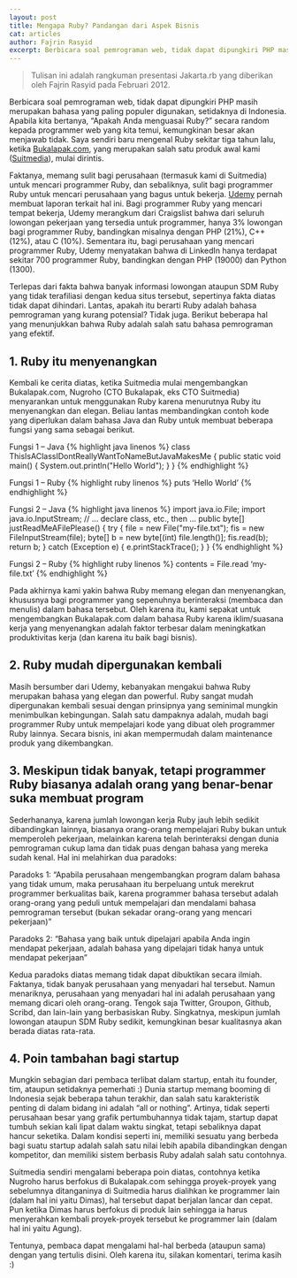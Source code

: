 ```yaml
---
layout: post
title: Mengapa Ruby? Pandangan dari Aspek Bisnis
cat: articles
author: Fajrin Rasyid
excerpt: Berbicara soal pemrograman web, tidak dapat dipungkiri PHP masih merupakan bahasa yang paling populer digunakan, setidaknya di Indonesia.  Apabila kita bertanya, “Apakah Anda menguasai Ruby?” secara random kepada programmer web yang kita temui, kemungkinan besar akan menjawab tidak.
---
```


> Tulisan ini adalah rangkuman presentasi Jakarta.rb yang diberikan oleh Fajrin Rasyid pada Februari 2012.

Berbicara soal pemrograman web, tidak dapat dipungkiri PHP masih merupakan bahasa yang paling populer digunakan, setidaknya di Indonesia. Apabila kita bertanya, “Apakah Anda menguasai Ruby?” secara random kepada programmer web yang kita temui, kemungkinan besar akan menjawab tidak. Saya sendiri baru mengenal Ruby sekitar tiga tahun lalu, ketika [Bukalapak.com](http://www.bukalapak.com), yang merupakan salah satu produk awal kami ([Suitmedia](http://www.suitmedia.com)), mulai dirintis.

Faktanya, memang sulit bagi perusahaan (termasuk kami di Suitmedia) untuk mencari programmer Ruby, dan sebaliknya, sulit bagi programmer Ruby untuk mencari perusahaan yang bagus untuk bekerja. [Udemy](http://www.udemy.com/blog/modern-language-wars/) pernah membuat laporan terkait hal ini. Bagi programmer Ruby yang mencari tempat bekerja, Udemy merangkum dari Craigslist bahwa dari seluruh lowongan pekerjaan yang tersedia untuk programmer, hanya 3% lowongan bagi programmer Ruby, bandingkan misalnya dengan PHP (21%), C++ (12%),  atau C (10%).  Sementara itu, bagi perusahaan yang mencari programmer Ruby, Udemy menyatakan bahwa di LinkedIn hanya terdapat sekitar 700 programmer Ruby, bandingkan dengan PHP (19000) dan Python (1300).

Terlepas dari fakta bahwa banyak informasi lowongan ataupun SDM Ruby yang tidak terafiliasi dengan kedua situs tersebut, sepertinya fakta diatas tidak dapat dihindari. Lantas, apakah itu berarti Ruby adalah bahasa pemrograman yang kurang potensial? Tidak juga. Berikut beberapa hal yang menunjukkan bahwa Ruby adalah salah satu bahasa pemrograman yang efektif.

## 1. Ruby itu menyenangkan

  Kembali ke cerita diatas, ketika Suitmedia mulai mengembangkan Bukalapak.com, Nugroho (CTO Bukalapak, eks CTO Suitmedia) menyarankan untuk menggunakan Ruby karena menurutnya Ruby itu menyenangkan dan elegan. Beliau lantas membandingkan contoh kode yang diperlukan dalam bahasa Java dan Ruby untuk membuat beberapa fungsi yang sama sebagai berikut.

  Fungsi 1 – Java
  {% highlight java linenos %}
  class ThisIsAClassIDontReallyWantToNameButJavaMakesMe
  {
    public static void main() {
      System.out.println("Hello World");
    }
  }
  {% endhighlight %}

  Fungsi 1 – Ruby
  {% highlight ruby linenos %}
  puts ‘Hello World’
  {% endhighlight %}

  Fungsi 2 – Java
  {% highlight java linenos %}
  import java.io.File;
  import java.io.InputStream;
  // ... declare class, etc., then ...
  public byte[] justReadMeAFilePlease() {
    try {
      file = new File("my-file.txt");
      fis = new FileInputStream(file);
      byte[] b = new byte[(int) file.length()];
      fis.read(b);
      return b;
    } catch (Exception e) {
      e.printStackTrace();
    }
  }
  {% endhighlight %}

  Fungsi 2 – Ruby
  {% highlight ruby linenos %}
  contents = File.read ‘my-file.txt’
  {% endhighlight %}

  Pada akhirnya kami yakin bahwa Ruby memang elegan dan menyenangkan, khususnya bagi programmer yang sepenuhnya berinteraksi (membaca dan menulis) dalam bahasa tersebut. Oleh karena itu, kami sepakat untuk mengembangkan Bukalapak.com dalam bahasa Ruby karena iklim/suasana kerja yang menyenangkan adalah faktor terbesar dalam meningkatkan produktivitas kerja (dan karena itu baik bagi bisnis).

## 2. Ruby mudah dipergunakan kembali

  Masih bersumber dari Udemy, kebanyakan mengakui bahwa Ruby merupakan bahasa yang elegan dan powerful. Ruby sangat mudah dipergunakan kembali sesuai dengan prinsipnya yang seminimal mungkin menimbulkan kebingungan. Salah satu dampaknya adalah, mudah bagi programmer Ruby untuk mempelajari kode yang dibuat oleh programmer Ruby lainnya. Secara bisnis, ini akan mempermudah dalam maintenance produk yang dikembangkan. 

## 3. Meskipun tidak banyak, tetapi programmer Ruby biasanya adalah orang yang benar-benar suka membuat program

  Sederhananya, karena jumlah lowongan kerja Ruby jauh lebih sedikit dibandingkan lainnya, biasanya orang-orang mempelajari Ruby bukan untuk memperoleh pekerjaan, melainkan karena telah berinteraksi dengan dunia pemrograman cukup lama dan tidak puas dengan bahasa yang mereka sudah kenal. Hal ini melahirkan dua paradoks:

  Paradoks 1: “Apabila perusahaan mengembangkan program dalam bahasa yang tidak umum, maka perusahaan itu
  berpeluang untuk merekrut programmer berkualitas baik, karena programmer bahasa tersebut adalah
  orang-orang yang peduli untuk mempelajari dan mendalami bahasa pemrograman tersebut (bukan sekadar orang-orang yang mencari pekerjaan)”

  Paradoks 2: “Bahasa yang baik untuk dipelajari apabila Anda ingin mendapat pekerjaan, adalah bahasa yang dipelajari tidak hanya untuk mendapat pekerjaan”

  Kedua paradoks diatas memang tidak dapat dibuktikan secara ilmiah. Faktanya, tidak banyak perusahaan yang menyadari hal tersebut. Namun menariknya, perusahaan yang menyadari hal ini adalah perusahaan yang memang dicari oleh orang-orang. Tengok saja Twitter, Groupon, Github, Scribd, dan lain-lain yang berbasiskan Ruby. Singkatnya, meskipun jumlah lowongan ataupun SDM Ruby sedikit, kemungkinan besar kualitasnya akan berada diatas rata-rata.

## 4. Poin tambahan bagi startup

  Mungkin sebagian dari pembaca terlibat dalam startup, entah itu founder, tim, ataupun setidaknya pemerhati :) Dunia startup memang booming di Indonesia sejak beberapa tahun terakhir, dan salah satu karakteristik penting di dalam bidang ini adalah “all or nothing”. Artinya, tidak seperti perusahaan besar yang grafik pertumbuhannya tidak tajam, startup dapat tumbuh sekian kali lipat dalam waktu singkat, tetapi sebaliknya dapat hancur seketika. Dalam kondisi seperti ini, memiliki sesuatu yang berbeda bagi suatu startup adalah salah satu nilai lebih apabila dibandingkan dengan kompetitor, dan memiliki sistem berbasis Ruby adalah salah satu contohnya. 

Suitmedia sendiri mengalami beberapa poin diatas, contohnya ketika Nugroho harus berfokus di Bukalapak.com sehingga proyek-proyek yang sebelumnya ditanganinya di Suitmedia harus dialihkan ke programmer lain (dalam hal ini yaitu Dimas), hal tersebut dapat berjalan lancar dan cepat. Pun ketika Dimas harus berfokus di produk lain sehingga ia harus menyerahkan kembali proyek-proyek tersebut ke programmer lain (dalam hal ini yaitu Agung).

Tentunya, pembaca dapat mengalami hal-hal berbeda (ataupun sama) dengan yang tertulis disini. Oleh karena itu, silakan komentari, terima kasih :)
